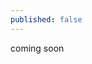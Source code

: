 ```yaml
---
published: false
---
```

coming soon
<!--
*Cresent Beach, BC Canada*
<img src="https://raw.githubusercontent.com/garcharnav/garcharnav.github.io/master/images/gallery/DSC_0014.JPG" alt="coming soon">
*White Rock Beach, BC Canada*
<img src="https://raw.githubusercontent.com/garcharnav/garcharnav.github.io/master/images/gallery/DSC_0059.JPG" alt="coming soon">
*Some lake in Canada*
<img src="https://raw.githubusercontent.com/garcharnav/garcharnav.github.io/master/images/gallery/DSC_0074.JPG" alt="coming soon">
*Surrey, BC Canada*
<img src="https://raw.githubusercontent.com/garcharnav/garcharnav.github.io/master/images/gallery/DSC_0110.JPG" alt="coming soon">
*Surrey, BC Canada*
<img src="https://raw.githubusercontent.com/garcharnav/garcharnav.github.io/master/images/gallery/DSC_0411.JPG" alt="coming soon">
*Badlands, SD USA*
<img src="https://raw.githubusercontent.com/garcharnav/garcharnav.github.io/master/images/gallery/DSC_0144.JPG" alt="coming soon">
*Yellowstone, WY USA*
<img src="https://raw.githubusercontent.com/garcharnav/garcharnav.github.io/master/images/gallery/DSC_0403.JPG" alt="coming soon">
*Gros Morne, Newfoundland Canada*
<img src="https://raw.githubusercontent.com/garcharnav/garcharnav.github.io/master/images/gallery/DSC_0478.JPG" alt="coming soon">
*Yellowstone, WY USA*
<img src="https://raw.githubusercontent.com/garcharnav/garcharnav.github.io/master/images/gallery/DSC_0603.JPG" alt="coming soon">
*Yellowstone, WY USA*
<img src="https://raw.githubusercontent.com/garcharnav/garcharnav.github.io/master/images/gallery/DSC_0823.JPG" alt="coming soon">
*Grand Teton, WY USA*
<img src="https://raw.githubusercontent.com/garcharnav/garcharnav.github.io/master/images/gallery/DSC_0897.JPG" alt="coming soon">
*Paris, France*
<img src="https://raw.githubusercontent.com/garcharnav/garcharnav.github.io/master/images/gallery/bridge_paris.jpg" alt="coming soon">
-->
